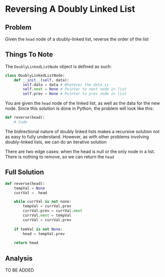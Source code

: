# Reversing A Doubly Linked List

## Problem

Given the `head` node of a doubly-linked list, reverse the order of the list

## Things To Note

The `DoublyLinkedListNode` object is defined as such:

```python
class DoublyLinkedListNode:
    def __init__(self, data):
        self.data = data # Whatever the data is
        self.next = None # Pointer to next node in list
        self.prev = None # Pointer to prev node in list
```

You are given the `head` node of the linked list, as well as the data for the new node.
Since this solution is done in Python, the problem will look like this:

```python
def reverse(head):
    # Code
```

The bidirectional nature of doubly linked lists makes a recursive solution not as easy to fully understand. However, as with other problems involving doubly-linked lists, we can do an iterative solution

There are two edge cases: when the head is null or the only node in a list. There is nothing to remove, so we can return the `head`

## Full Solution

```python
def reverse(head):
    tempVal = None
    currVal =  head

    while currVal is not none:
        tempVal = currVal.prev
        currVal.prev = currVal.next
        currVal.next = tempVal
        currVal = currVal.prev
    
    if temVal is not None:
        head = tempVal.prev
    
    return head
```

## Analysis

TO BE ADDED